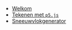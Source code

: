 <!-- _navbar.md -->

* [Welkom](welkom.md)
* [Tekenen met `p5.js`](tekenen_met_p5js/main.md)
* [Sneeuwvlokgenerator](sneeuwvlok_generator/main.md)
